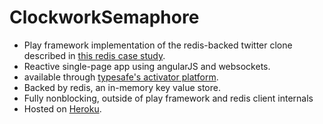 ClockworkSemaphore
==================
- Play framework implementation of the redis-backed twitter clone described in [this redis case study](http://redis.io/topics/twitter-clone). 
- Reactive single-page app using angularJS and websockets.
- available through [typesafe's activator platform](https://typesafe.com/activator/template/redis-twitter-clone).
- Backed by redis, an in-memory key value store. 
- Fully nonblocking, outside of play framework and redis client internals
- Hosted on [Heroku](https://clockwork-semaphore.herokuapp.com).

